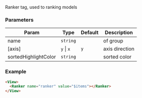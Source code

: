 
Ranker tag, used to ranking models

### Parameters

| Param | Type | Default | Description |
| --- | --- | --- | --- |
| name | <code>string</code> |  | of group |
| [axis] | <code>y</code> \| <code>x</code> | <code>y</code> | axis direction |
| sortedHighlightColor | <code>string</code> |  | sorted color |

### Example  
```html
<View>
  <Ranker name="ranker" value="$items"></Ranker>
</View>
```
